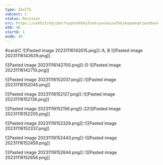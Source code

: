 ```yaml
---
type: ZealTS
subject: C
status: Revision
src: https://uxkhzfstdjcborfuyyknhkhbyfnskrywvveioufkbjkupomnptjwvhbavkysuhi.vercel.app/solution.html?testId=62482cd65e9b4df2f4507774&test_id=38
atQ: 40
startQ: 1
endQ: 40
---
```

#card/C 
![[Pasted image 20231116142615.png]]::A, B ![[Pasted image 20231116142629.png]] <!--SR:!2024-01-17,36,221-->

![[Pasted image 20231116142700.png]]::D ![[Pasted image 20231116142710.png]] <!--SR:!2024-01-30,16,196-->

![[Pasted image 20231116152037.png]]::![[Pasted image 20231116152045.png]] <!--SR:!2024-03-14,63,236-->

![[Pasted image 20231116152127.png]]::![[Pasted image 20231116152136.png]] <!--SR:!2024-01-24,42,221-->

![[Pasted image 20231116152156.png]]::22![[Pasted image 20231116152205.png]] <!--SR:!2024-01-23,28,210-->

![[Pasted image 20231116152329.png]]::![[Pasted image 20231116152337.png]] <!--SR:!2024-04-02,82,236-->

![[Pasted image 20231116152443.png]]::![[Pasted image 20231116152459.png]] <!--SR:!2024-03-23,72,234-->

![[Pasted image 20231116152644.png]]::![[Pasted image 20231116152656.png]] <!--SR:!2024-03-19,68,230-->

